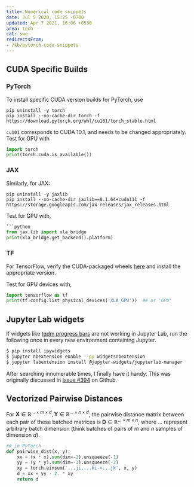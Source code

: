 ```yaml
---
title: Numerical code snippets
date: Jul 5 2020, 15:25 -0700
updated: Apr 7 2021, 16:06 +0530
area: tech
cat: swe
redirectsFrom:
- /kb/pytorch-code-snippets
---
```


## CUDA Specific Builds

### PyTorch

To install specific CUDA version builds for PyTorch, use

```shell
pip uninstall -y torch
pip install --no-cache-dir torch -f https://download.pytorch.org/whl/cu101/torch_stable.html
```

`cu101` corresponds to CUDA 10.1, and needs to be changed appropriately. Test for GPU
with

```python
import torch
print(torch.cuda.is_available())
```

### JAX

Similarly, for JAX:

```shell
pip uninstall -y jaxlib
pip install --no-cache-dir jaxlib==0.1.64+cuda111 -f https://storage.googleapis.com/jax-releases/jax_releases.html
```

Test for GPU with,

```python
```python
from jax.lib import xla_bridge
print(xla_bridge.get_backend().platform)
```

### TF

For TensorFlow, verify the CUDA-packaged wheels [here](https://www.tensorflow.org/install/source#gpu)
and install the appropriate version.

Test for GPU devices with,

```python
import tensorflow as tf
print(tf.config.list_physical_devices('XLA_GPU'))  ## or 'GPU'
```

## Jupyter Lab widgets

If widgets like [tqdm progress bars](https://tqdm.github.io) are not working
in Jupyter Lab, run the following once in every new environment containing Jupyter.

```bash
$ pip install ipywidgets
$ jupyter nbextension enable --py widgetsnbextension
$ jupyter labextension install @jupyter-widgets/jupyterlab-manager
```

After searching innumerable times, I finally have it handy. This was originally
discussed in [Issue #394](https://github.com/tqdm/tqdm/issues/394) on Github.


## Vectorized Pairwise Distances

For $\mathbf{X} \in \mathbb{R}^{... \times m \times d}, \mathbf{Y} \in \mathbb{R}^{... \times n \times d}$, the pairwise distance matrix between each pair of these batched matrices is $\mathbf{D} \in \mathbb{R}^{... \times m \times n}$, where ... represent arbitrary batch dimension (think batches of pairs of $m$ and $n$ samples of dimension $d$).

```python
## in PyTorch
def pairwise_dist(x, y):
    xx = (x * x).sum(dim=-1).unsqueeze(-1)
    yy = (y * y).sum(dim=-1).unsqueeze(-2)
    xy = torch.einsum('...ji,...ki->...jk', x, y)
    d = xx + yy - 2. * xy
    return d
```
